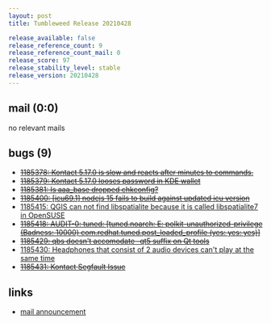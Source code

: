 ```yaml
---
layout: post
title: Tumbleweed Release 20210428

release_available: false
release_reference_count: 9
release_reference_count_mail: 0
release_score: 97
release_stability_level: stable
release_version: 20210428
---
```


## mail (0:0)

no relevant mails

## bugs (9)

<!--more-->

- ~~[1185378: Kontact 5.17.0 is slow and reacts after minutes to commands.](https://bugzilla.opensuse.org/show_bug.cgi?id=1185378)~~
- ~~[1185379: Kontact 5.17.0 looses password in KDE wallet](https://bugzilla.opensuse.org/show_bug.cgi?id=1185379)~~
- ~~[1185381: Is aaa_base dropped chkconfig?](https://bugzilla.opensuse.org/show_bug.cgi?id=1185381)~~
- ~~[1185400: \[icu69.1\] nodejs 15 fails to build against updated icu version](https://bugzilla.opensuse.org/show_bug.cgi?id=1185400)~~
- [1185415: QGIS can not find libspatialite because it is called libspatialite7 in OpenSUSE](https://bugzilla.opensuse.org/show_bug.cgi?id=1185415)
- ~~[1185418: AUDIT-0: tuned: \[tuned.noarch: E: polkit-unauthorized-privilege (Badness: 10000) com.redhat.tuned.post_loaded_profile (yes: yes: yes)\]](https://bugzilla.opensuse.org/show_bug.cgi?id=1185418)~~
- ~~[1185429: qbs doesn't accomodate -qt5 suffix on Qt tools](https://bugzilla.opensuse.org/show_bug.cgi?id=1185429)~~
- [1185430: Headphones that consist of 2 audio devices can't play at the same time](https://bugzilla.opensuse.org/show_bug.cgi?id=1185430)
- ~~[1185431: Kontact Segfault Issue](https://bugzilla.opensuse.org/show_bug.cgi?id=1185431)~~



## links

- [mail announcement](https://lists.opensuse.org/archives/list/factory@lists.opensuse.org/thread/QIPXE4EQCQTERY3PDRMRYRLW7AEE5W2V)
